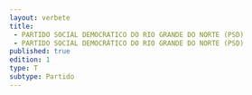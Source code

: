 ```yaml
---
layout: verbete
title:
 - PARTIDO SOCIAL DEMOCRATICO DO RIO GRANDE DO NORTE (PSD)
 - PARTIDO SOCIAL DEMOCRÁTICO DO RIO GRANDE DO NORTE (PSD)
published: true
edition: 1  
type: T
subtype: Partido
---
```


